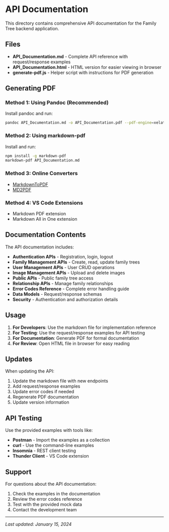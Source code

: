 # API Documentation

This directory contains comprehensive API documentation for the Family Tree backend application.

## Files

- **API_Documentation.md** - Complete API reference with request/response examples
- **API_Documentation.html** - HTML version for easier viewing in browser
- **generate-pdf.js** - Helper script with instructions for PDF generation

## Generating PDF

### Method 1: Using Pandoc (Recommended)

Install pandoc and run:
```bash
pandoc API_Documentation.md -o API_Documentation.pdf --pdf-engine=xelatex
```

### Method 2: Using markdown-pdf

Install and run:
```bash
npm install -g markdown-pdf
markdown-pdf API_Documentation.md
```

### Method 3: Online Converters

- [MarkdownToPDF](https://www.markdowntopdf.com/)
- [MD2PDF](https://md2pdf.netlify.app/)

### Method 4: VS Code Extensions

- Markdown PDF extension
- Markdown All in One extension

## Documentation Contents

The API documentation includes:

- **Authentication APIs** - Registration, login, logout
- **Family Management APIs** - Create, read, update family trees
- **User Management APIs** - User CRUD operations
- **Image Management APIs** - Upload and delete images
- **Public APIs** - Public family tree access
- **Relationship APIs** - Manage family relationships
- **Error Codes Reference** - Complete error handling guide
- **Data Models** - Request/response schemas
- **Security** - Authentication and authorization details

## Usage

1. **For Developers**: Use the markdown file for implementation reference
2. **For Testing**: Use the request/response examples for API testing
3. **For Documentation**: Generate PDF for formal documentation
4. **For Review**: Open HTML file in browser for easy reading

## Updates

When updating the API:

1. Update the markdown file with new endpoints
2. Add request/response examples
3. Update error codes if needed
4. Regenerate PDF documentation
5. Update version information

## API Testing

Use the provided examples with tools like:

- **Postman** - Import the examples as a collection
- **curl** - Use the command-line examples
- **Insomnia** - REST client testing
- **Thunder Client** - VS Code extension

## Support

For questions about the API documentation:

1. Check the examples in the documentation
2. Review the error codes reference
3. Test with the provided mock data
4. Contact the development team

---

*Last updated: January 15, 2024*
